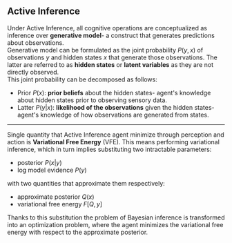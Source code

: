 ## Active Inference

Under Active Inference, all cognitive operations are conceptualized as inference over **generative model**- a construct that generates predictions about observations.  
Generative model can be formulated as the joint probability $P(y,x)$ of observations $y$ and hidden states $x$ that generate those observations. 
The latter are referred to as **hidden states** or **latent variables** as they are not directly observed.  
This joint probability can be decomposed as follows:

- Prior $P(x)$: **prior beliefs** about the hidden states- agent's knowledge about hidden states prior to observing sensory data.
- Latter $P(y|x)$: **likelihood of the observations** given the hidden states- agent's knowledge of how observations are generated from states.

---

Single quantity that Active Inference agent minimize through perception and action is **Variational Free Energy** (VFE). This means performing variational inference, which in turn implies substituting two intractable parameters:

- posterior $P(x|y)$
- log model evidence $P(y)$

with two quantities that approximate them respectively:

- approximate posterior $Q(x)$
- variational free energy $F[Q,y]$

Thanks to this substitution the problem of Bayesian inference is transformed into an optimization problem, where the agent minimizes the variational free energy with respect to the approximate posterior.
<!-- 
---

From the general free energy equation ([@eq:free-energy]), we are still left with untractable model evidence $P(y)$ distribution. To this end, we can use the ELBO to approximate the model evidence, with the help of amortization parameters $\phi$ found in recognition model $q_\phi(z|y)$:
$$
\begin{aligned}
\log P_\theta(y) &= \log \int_z p_\theta(y, z) dz \\
&= \log \int_z p_\theta(y, z) \frac{q_\phi(z \vert y)}{q_\phi(z \vert y)} dz \\
&= \log \mathbb{E}_{z \sim q_\phi(z \vert y)} \left[ \frac{p_\theta(y, z)}{q_\phi(z \vert y)}\right] \\
&\geq \mathbb{E}_z \left[ \log \frac{p_\theta(y,z)}{q_\phi(z \vert y)}\right] \text{ (by Jensen's inequality)} \\
&= \mathbb{E}_z \left[ \log p_\theta(y,z) \right] + \int_z q_\phi(z \vert y) \log \frac{1}{q_\phi(z \vert y)} dz \\
&= \mathbb{E}_z \left[ \log p_\theta(y,z) \right] + \mathcal{H} \left(q_\phi \left(z \vert y\right) \right)
\end{aligned}$$

---

$$
\log P_\theta(y) \geq \mathbb{E}_z \left[ \log p_\theta(y,z) \right] + \mathcal{H} \left(q_\phi \left(z \vert y\right) \right) 
$$ {#eq:shannon-entropy}

where $\mathcal{H}(\cdot)$ is called *Shannon entropy*; and $z\sim q_\phi(z \vert y)$. 

By definition, the term *"Evidence"* in ELBO is the value of a likelihood function evaluated with fixed parameters. With the definition of:
$$\mathcal{L}= \mathbb{E}_z \left[ \log p_\theta(y,z) \right] + \mathcal{H} \left(q_\phi \left(z \vert y\right) \right)$$ {#eq:elbo}
it turns out that $\mathcal{L}$ sets a lower bound for the evidence of observations and maximizing $\mathcal{L}$ will push the log likelihood of $x$. Hence we call $\mathcal{L}$ the *Evidence Lower Bound* (ELBO). -->
